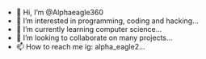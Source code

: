 - 👋 Hi, I’m @Alphaeagle360
- 👀 I’m interested in programming, coding and hacking...
- 🌱 I’m currently learning computer science...
- 💞️ I’m looking to collaborate on many projects...
- 📫 How to reach me ig: alpha_eagle2...

<!---
Alphaeagle360/Alphaeagle360 is a ✨ special ✨ repository because its `README.md` (this file) appears on your GitHub profile.
You can click the Preview link to take a look at your changes.
--->
